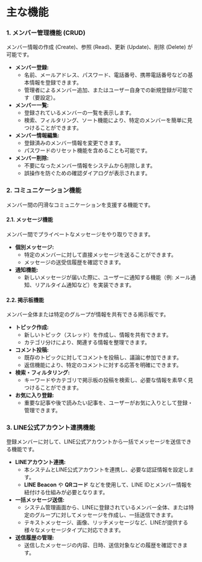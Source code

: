 # 主な機能

### 1. メンバー管理機能 (CRUD)

メンバー情報の作成 (Create)、参照 (Read)、更新 (Update)、削除 (Delete) が可能です。

* **メンバー登録:**
    * 名前、メールアドレス、パスワード、電話番号、携帯電話番号などの基本情報を登録できます。
    * 管理者によるメンバー追加、またはユーザー自身での新規登録が可能です（要設定）。
* **メンバー一覧:**
    * 登録されているメンバーの一覧を表示します。
    * 検索、フィルタリング、ソート機能により、特定のメンバーを簡単に見つけることができます。
* **メンバー情報編集:**
    * 登録済みのメンバー情報を変更できます。
    * パスワードのリセット機能を含めることも可能です。
* **メンバー削除:**
    * 不要になったメンバー情報をシステムから削除します。
    * 誤操作を防ぐための確認ダイアログが表示されます。

### 2. コミュニケーション機能

メンバー間の円滑なコミュニケーションを支援する機能です。

#### 2.1. メッセージ機能

メンバー間でプライベートなメッセージをやり取りできます。

* **個別メッセージ:**
    * 特定のメンバーに対して直接メッセージを送ることができます。
    * メッセージの送受信履歴を確認できます。
* **通知機能:**
    * 新しいメッセージが届いた際に、ユーザーに通知する機能（例: メール通知、リアルタイム通知など）を実装できます。

#### 2.2. 掲示板機能

メンバー全体または特定のグループが情報を共有できる掲示板です。

* **トピック作成:**
    * 新しいトピック（スレッド）を作成し、情報を共有できます。
    * カテゴリ分けにより、関連する情報を整理できます。
* **コメント投稿:**
    * 既存のトピックに対してコメントを投稿し、議論に参加できます。
    * 返信機能により、特定のコメントに対する応答を明確にできます。
* **検索・フィルタリング:**
    * キーワードやカテゴリで掲示板の投稿を検索し、必要な情報を素早く見つけることができます。
* **お気に入り登録:**
    * 重要な記事や後で読みたい記事を、ユーザーがお気に入りとして登録・管理できます。

### 3. LINE公式アカウント連携機能

登録メンバーに対して、LINE公式アカウントから一括でメッセージを送信できる機能です。

* **LINEアカウント連携:**
    * 本システムとLINE公式アカウントを連携し、必要な認証情報を設定します。
    * **LINE Beacon** や **QRコード** などを使用して、LINE IDとメンバー情報を紐付ける仕組みが必要となります。
* **一括メッセージ送信:**
    * システム管理画面から、LINEに登録されているメンバー全体、または特定のグループに対してメッセージを作成し、一括送信できます。
    * テキストメッセージ、画像、リッチメッセージなど、LINEが提供する様々なメッセージタイプに対応できます。
* **送信履歴の管理:**
    * 送信したメッセージの内容、日時、送信対象などの履歴を確認できます。
